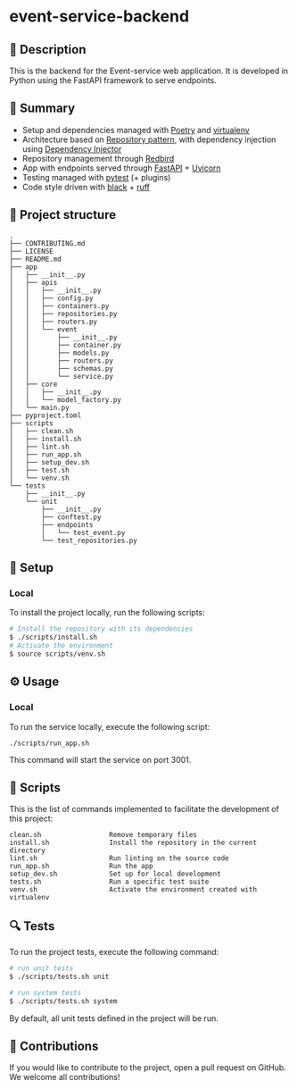# event-service-backend

## 📖 Description

This is the backend for the Event-service web application. It is developed in Python using the FastAPI framework to serve endpoints.


## 🎯 Summary

- Setup and dependencies managed with [Poetry](https://python-poetry.org/) and [virtualenv](https://virtualenv.pypa.io/en/latest/)
- Architecture based on [Repository pattern](https://www.cosmicpython.com/book/chapter_02_repository.html), with dependency injection using [Dependency Injector](https://python-dependency-injector.ets-labs.org/)
- Repository management through [Redbird](https://github.com/Miksus/red-bird)
- App with endpoints served through [FastAPI](https://fastapi.tiangolo.com/) + [Uvicorn](https://www.uvicorn.org/)
- Testing managed with [pytest](https://docs.pytest.org/) (+ plugins)
- Code style driven with [black](https://github.com/psf/black) + [ruff](https://beta.ruff.rs/docs/) 

## 🧬 Project structure

```text
.
├── CONTRIBUTING.md
├── LICENSE
├── README.md
├── app
│   ├── __init__.py
│   ├── apis
│   │   ├── __init__.py
│   │   ├── config.py
│   │   ├── containers.py
│   │   ├── repositories.py
│   │   ├── routers.py
│   │   └── event
│   │       ├── __init__.py
│   │       ├── container.py
│   │       ├── models.py
│   │       ├── routers.py
│   │       ├── schemas.py
│   │       └── service.py
│   ├── core
│   │   ├── __init__.py
│   │   └── model_factory.py
│   └── main.py
├── pyproject.toml
├── scripts
│   ├── clean.sh
│   ├── install.sh
│   ├── lint.sh
│   ├── run_app.sh
│   ├── setup_dev.sh
│   ├── test.sh
│   └── venv.sh
└── tests
    ├── __init__.py
    └── unit
        ├── __init__.py
        ├── conftest.py
        ├── endpoints
        │   └── test_event.py
        └── test_repositories.py
```

## 🍴 Setup

### Local 

To install the project locally, run the following scripts:


```bash
# Install the repository with its dependencies
$ ./scripts/install.sh
# Activate the environment
$ source scripts/venv.sh
```

## ⚙️ Usage

### Local

To run the service locally, execute the following script:


```shell
./scripts/run_app.sh
```

This command will start the service on port 3001.


## 🔧 Scripts

This is the list of commands implemented to facilitate the development of this project:

```text
clean.sh                 Remove temporary files
install.sh               Install the repository in the current directory
lint.sh                  Run linting on the source code
run_app.sh               Run the app
setup_dev.sh             Set up for local development
tests.sh                 Run a specific test suite
venv.sh                  Activate the environment created with virtualenv
```

## 🔍 Tests

To run the project tests, execute the following command:

```bash
# run unit tests
$ ./scripts/tests.sh unit

# run system tests
$ ./scripts/tests.sh system
```

By default, all unit tests defined in the project will be run.


## 🤝 Contributions

If you would like to contribute to the project, open a pull request on GitHub. We welcome all contributions!
